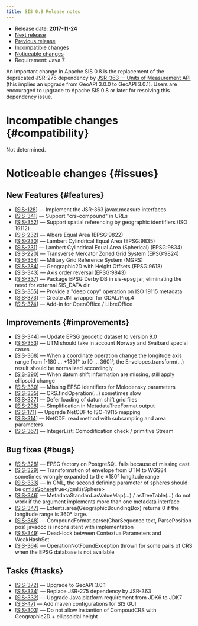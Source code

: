 ```yaml
---
title: SIS 0.8 Release notes
---
```


* Release date: **2017-11-24**
* [Next release](1.0.html)
* [Previous release](0.7.html)
* [Incompatible changes](#compatibility)
* [Noticeable changes](#issues)
* Requirement: Java 7

An important change in Apache SIS 0.8 is the replacement of the deprecated JSR-275 dependency
by [JSR-363 — Units of Measurement API](https://jcp.org/en/jsr/detail?id=363)
(this implies an upgrade from GeoAPI 3.0.0 to GeoAPI 3.0.1).
Users are encouraged to upgrade to Apache SIS 0.8 or later for resolving this dependency issue.

# Incompatible changes    {#compatibility}
Not determined.

# Noticeable changes    {#issues}

## New Features    {#features}
* [[SIS-128](https://issues.apache.org/jira/browse/SIS-128)] — Implement the JSR-363 javax.measure interfaces
* [[SIS-341](https://issues.apache.org/jira/browse/SIS-341)] — Support "crs-compound" in URLs
* [[SIS-352](https://issues.apache.org/jira/browse/SIS-352)] — Support spatial referencing by geographic identifiers (ISO 19112)
* [[SIS-232](https://issues.apache.org/jira/browse/SIS-232)] — Albers Equal Area (EPSG:9822)
* [[SIS-230](https://issues.apache.org/jira/browse/SIS-230)] — Lambert Cylindrical Equal Area (EPSG:9835)
* [[SIS-231](https://issues.apache.org/jira/browse/SIS-231)] — Lambert Cylindrical Equal Area (Spherical) (EPSG:9834)
* [[SIS-220](https://issues.apache.org/jira/browse/SIS-220)] — Transverse Mercator Zoned Grid System (EPSG:9824)
* [[SIS-354](https://issues.apache.org/jira/browse/SIS-354)] — Military Grid Reference System (MGRS)
* [[SIS-284](https://issues.apache.org/jira/browse/SIS-284)] — Geographic2D with Height Offsets (EPSG:9618)
* [[SIS-343](https://issues.apache.org/jira/browse/SIS-343)] — Axis order reversal (EPSG:9843)
* [[SIS-337](https://issues.apache.org/jira/browse/SIS-337)] — Package EPSG Derby DB in ​sis-epsg jar, eliminating the need for external SIS_DATA dir
* [[SIS-355](https://issues.apache.org/jira/browse/SIS-355)] — Provide a "deep copy" operation on ISO 19115 metadata
* [[SIS-373](https://issues.apache.org/jira/browse/SIS-373)] — Create JNI wrapper for GDAL/Proj.4
* [[SIS-374](https://issues.apache.org/jira/browse/SIS-374)] — Add-in for OpenOffice / LibreOffice

## Improvements    {#improvements}
* [[SIS-344](https://issues.apache.org/jira/browse/SIS-344)] — Update EPSG geodetic dataset to version 9.0
* [[SIS-353](https://issues.apache.org/jira/browse/SIS-353)] — UTM should take in account Norway and Svalbard special cases
* [[SIS-368](https://issues.apache.org/jira/browse/SIS-368)] — When a coordinate operation change the longitude axis range from [-180 … +180]° to [0 … 360]°, the Envelopes.transform(…) result should be normalized accordingly
* [[SIS-390](https://issues.apache.org/jira/browse/SIS-390)] — When datum shift information are missing, still apply ellipsoid change
* [[SIS-330](https://issues.apache.org/jira/browse/SIS-330)] — Missing EPSG identifiers for Molodensky parameters
* [[SIS-335](https://issues.apache.org/jira/browse/SIS-335)] — CRS.findOperation(…) sometimes slow
* [[SIS-327](https://issues.apache.org/jira/browse/SIS-327)] — Defer loading of datum shift grid files
* [[SIS-298](https://issues.apache.org/jira/browse/SIS-298)] — Simplification in MetadataTreeFormat output
* [[SIS-171](https://issues.apache.org/jira/browse/SIS-171)] — Upgrade NetCDF to ISO-19115 mapping
* [[SIS-314](https://issues.apache.org/jira/browse/SIS-314)] — NetCDF: read method with subsampling and area parameters
* [[SIS-367](https://issues.apache.org/jira/browse/SIS-367)] — IntegerList: Comodification check / primitive Stream

## Bug fixes    {#bugs}
* [[SIS-328](https://issues.apache.org/jira/browse/SIS-328)] — EPSG factory on PostgreSQL fails because of missing cast
* [[SIS-329](https://issues.apache.org/jira/browse/SIS-329)] — Transformation of envelope from UTM to WGS84 sometimes wrongly expanded to the ±180° longitude range
* [[SIS-333](https://issues.apache.org/jira/browse/SIS-333)] — In GML, the second defining parameter of spheres should be <gml:isSphere>true</gml:isSphere>
* [[SIS-346](https://issues.apache.org/jira/browse/SIS-346)] — MetadataStandard.asValueMap(…) / asTreeTable(…) do not work if the argument implements more than one metadata interface
* [[SIS-347](https://issues.apache.org/jira/browse/SIS-347)] — Extents.area(GeographicBoundingBox) returns 0 if the longitude range is 360° large.
* [[SIS-348](https://issues.apache.org/jira/browse/SIS-348)] — CompoundFormat.parse(CharSequence text, ParsePosition pos) javadoc is inconsistent with implementation
* [[SIS-349](https://issues.apache.org/jira/browse/SIS-349)] — Dead-lock between ContextualParameters and WeakHashSet
* [[SIS-364](https://issues.apache.org/jira/browse/SIS-364)] — OperationNotFoundException thrown for some pairs of CRS when the EPSG database is not available

## Tasks    {#tasks}
* [[SIS-372](https://issues.apache.org/jira/browse/SIS-372)] — Upgrade to GeoAPI 3.0.1
* [[SIS-334](https://issues.apache.org/jira/browse/SIS-334)] — Replace JSR-275 dependency by JSR-363
* [[SIS-332](https://issues.apache.org/jira/browse/SIS-332)] — Upgrade Java platform requirement from JDK6 to JDK7
* [[SIS-47](https://issues.apache.org/jira/browse/SIS-47)] — Add maven configurations for SIS GUI
* [[SIS-303](https://issues.apache.org/jira/browse/SIS-303)] — Do not allow instantion of CompoudCRS with Geographic2D + ellipsoidal height
